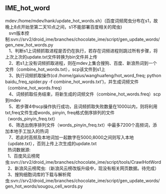 ## IME_hot_word
mdev:/home/mdev/hank/update_hot_words.sh）(百度词频爬虫分布在s1，故晚上8点开始至第二天10点之间，s1不能部署百度相关的爬虫)    
&nbsp;&nbsp;&nbsp;svn版本控制:svn://srv2/droid_ime/branches/chocolate_ime/script/gen_update_words/gen_new_hot_words.py    
&nbsp;&nbsp;&nbsp;1、判断s1上词频抓取进程是否仍在执行，若存在词频进程则跳过所有步骤，将上次上次的update.txt文件转换为bin文件并上传    
&nbsp;&nbsp;&nbsp;2、若s1上没有词频抓取进程，则在mdev上集合搜狗、百度、新浪热词到一个文件（combine_hot_words.txt），scp该文件到s1上    
&nbsp;&nbsp;&nbsp;3、执行词频抓取操作(cd /home/gaius/wanghuafeng/hot_word_freq; python baidu_freq_spider.py -f     combine_hot_words.txt')，并生成词频文件（combine_hot_words.freq）    
&nbsp;&nbsp;&nbsp;4、词频抓取任务结束，将新生成的词频文件（combine_hot_words.freq）scp到mdev    
&nbsp;&nbsp;&nbsp;5、若步骤4中scp操作执行成功，且词频抓取失败数量在1000以内，则将利用txt,freq文件生成words, pinyin, freq格式倒序排列的文件（words_pinyin_freq.txt）    
&nbsp;&nbsp;&nbsp;6、筛选出倒序排列文件（words_pinyin_freq.txt）中最多7200个高频词，添加本地手工加入的热词     
&nbsp;&nbsp;&nbsp;7、若此时高频及本地词加一起数字在5000,8000之间则写入本地（update.txt），否则上传上次生成的update.txt    
&nbsp;&nbsp;热词数据源:    
&nbsp;&nbsp;1、百度风云榜爬虫:svn://srv2/droid_ime/branches/chocolate_ime/script/tools/CrawlHotWord    
&nbsp;&nbsp;2、新浪风云榜爬虫:（新浪风云榜改版升级中，现没有相关网页数据。待完成）    
&nbsp;&nbsp;3、搜狗细胞词库的下载与解析爬虫:svn://srv2/droid_ime/branches/chocolate_ime/script/gen_update_words/gen_hot_words/sougou_cell_words.py    
